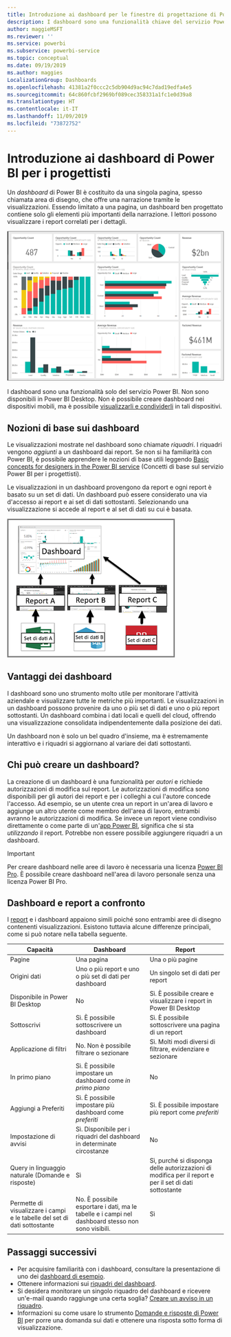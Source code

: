 ```yaml
---
title: Introduzione ai dashboard per le finestre di progettazione di Power BI
description: I dashboard sono una funzionalità chiave del servizio Power BI. I dashboard sono costituiti da una singola pagina, spesso chiamata area di disegno, che offre una narrazione tramite le visualizzazioni.
author: maggieMSFT
ms.reviewer: ''
ms.service: powerbi
ms.subservice: powerbi-service
ms.topic: conceptual
ms.date: 09/19/2019
ms.author: maggies
LocalizationGroup: Dashboards
ms.openlocfilehash: 41381a2f0ccc2c5db904d9ac94c7dad19edfa4e5
ms.sourcegitcommit: 64c860fcbf2969bf089cec358331a1fc1e0d39a8
ms.translationtype: HT
ms.contentlocale: it-IT
ms.lasthandoff: 11/09/2019
ms.locfileid: "73872752"
---
```

# <a name="introduction-to-dashboards-for-power-bi-designers"></a>Introduzione ai dashboard di Power BI per i progettisti

Un *dashboard* di Power BI è costituito da una singola pagina, spesso chiamata area di disegno, che offre una narrazione tramite le visualizzazioni. Essendo limitato a una pagina, un dashboard ben progettato contiene solo gli elementi più importanti della narrazione. I lettori possono visualizzare i report correlati per i dettagli.

![Dashboard](media/service-dashboards/power-bi-dashboard2.png)

I dashboard sono una funzionalità solo del servizio Power BI. Non sono disponibili in Power BI Desktop. Non è possibile creare dashboard nei dispositivi mobili, ma è possibile [visualizzarli e condividerli](mobile-apps-view-dashboard.md) in tali dispositivi.

## <a name="dashboard-basics"></a>Nozioni di base sui dashboard 

Le visualizzazioni mostrate nel dashboard sono chiamate *riquadri*. I riquadri vengono *aggiunti* a un dashboard dai report. Se non si ha familiarità con Power BI, è possibile apprendere le nozioni di base utili leggendo [Basic concepts for designers in the Power BI service](service-basic-concepts.md) (Concetti di base sul servizio Power BI per i progettisti).

Le visualizzazioni in un dashboard provengono da report e ogni report è basato su un set di dati. Un dashboard può essere considerato una via d'accesso ai report e ai set di dati sottostanti. Selezionando una visualizzazione si accede al report e al set di dati su cui è basata.

![Diagramma che illustra la relazione tra dashboard, report e set di dati](media/service-dashboards/power-bi-diagram.png)

## <a name="advantages-of-dashboards"></a>Vantaggi dei dashboard
I dashboard sono uno strumento molto utile per monitorare l'attività aziendale e visualizzare tutte le metriche più importanti. Le visualizzazioni in un dashboard possono provenire da uno o più set di dati e uno o più report sottostanti. Un dashboard combina i dati locali e quelli del cloud, offrendo una visualizzazione consolidata indipendentemente dalla posizione dei dati.

Un dashboard non è solo un bel quadro d'insieme, ma è estremamente interattivo e i riquadri si aggiornano al variare dei dati sottostanti.

## <a name="who-can-create-a-dashboard"></a>Chi può creare un dashboard?
La creazione di un dashboard è una funzionalità per *autori* e richiede autorizzazioni di modifica sul report. Le autorizzazioni di modifica sono disponibili per gli autori dei report e per i colleghi a cui l'autore concede l'accesso. Ad esempio, se un utente crea un report in un'area di lavoro e aggiunge un altro utente come membro dell'area di lavoro, entrambi avranno le autorizzazioni di modifica. Se invece un report viene condiviso direttamente o come parte di un'[app Power BI](service-create-distribute-apps.md), significa che si sta *utilizzando* il report. Potrebbe non essere possibile aggiungere riquadri a un dashboard. 

> [!IMPORTANT]
> Per creare dashboard nelle aree di lavoro è necessaria una licenza [Power BI Pro](service-free-vs-pro.md). È possibile creare dashboard nell'area di lavoro personale senza una licenza Power BI Pro.


## <a name="dashboards-versus-reports"></a>Dashboard e report a confronto
I [report](service-reports.md) e i dashboard appaiono simili poiché sono entrambi aree di disegno contenenti visualizzazioni. Esistono tuttavia alcune differenze principali, come si può notare nella tabella seguente.

| **Capacità** | **Dashboard** | **Report** |
| --- | --- | --- |
| Pagine |Una pagina |Una o più pagine |
| Origini dati |Uno o più report e uno o più set di dati per dashboard |Un singolo set di dati per report |
| Disponibile in Power BI Desktop |No | Sì. È possibile creare e visualizzare i report in Power BI Desktop |
| Sottoscrivi |Sì. È possibile sottoscrivere un dashboard |Sì. È possibile sottoscrivere una pagina di un report |
| Applicazione di filtri |No. Non è possibile filtrare o sezionare |Sì. Molti modi diversi di filtrare, evidenziare e sezionare |
| In primo piano |Sì. È possibile impostare un dashboard come *in primo piano* |No |
| Aggiungi a Preferiti | Sì. È possibile impostare più dashboard come *preferiti* | Sì. È possibile impostare più report come *preferiti*
| Impostazione di avvisi |Sì. Disponibile per i riquadri del dashboard in determinate circostanze |No |
| Query in linguaggio naturale (Domande e risposte) |Sì | Sì, purché si disponga delle autorizzazioni di modifica per il report e per il set di dati sottostante |
| Permette di visualizzare i campi e le tabelle del set di dati sottostante |No. È possibile esportare i dati, ma le tabelle e i campi nel dashboard stesso non sono visibili. |Sì |


## <a name="next-steps"></a>Passaggi successivi
* Per acquisire familiarità con i dashboard, consultare la presentazione di uno dei [dashboard di esempio](sample-tutorial-connect-to-the-samples.md).
* Ottenere informazioni sui [riquadri del dashboard](service-dashboard-tiles.md).
* Si desidera monitorare un singolo riquadro del dashboard e ricevere un'e-mail quando raggiunge una certa soglia? [Creare un avviso in un riquadro](service-set-data-alerts.md).
* Informazioni su come usare lo strumento [Domande e risposte di Power BI](power-bi-tutorial-q-and-a.md) per porre una domanda sui dati e ottenere una risposta sotto forma di visualizzazione.
